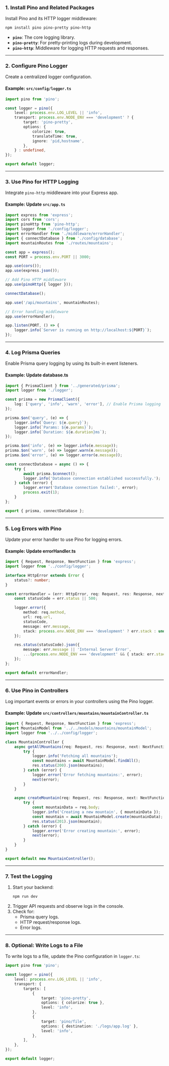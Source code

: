 ### **1. Install Pino and Related Packages**
Install Pino and its HTTP logger middleware:
```bash
npm install pino pino-pretty pino-http
```

- **`pino`**: The core logging library.
- **`pino-pretty`**: For pretty-printing logs during development.
- **`pino-http`**: Middleware for logging HTTP requests and responses.

---

### **2. Configure Pino Logger**
Create a centralized logger configuration.

#### Example: `src/config/logger.ts`
```typescript
import pino from 'pino';

const logger = pino({
    level: process.env.LOG_LEVEL || 'info',
    transport: process.env.NODE_ENV === 'development' ? {
        target: 'pino-pretty',
        options: {
            colorize: true,
            translateTime: true,
            ignore: 'pid,hostname',
        },
    } : undefined,
});

export default logger;
```

---

### **3. Use Pino for HTTP Logging**
Integrate `pino-http` middleware into your Express app.

#### Example: Update `src/app.ts`
```typescript
import express from 'express';
import cors from 'cors';
import pinoHttp from 'pino-http';
import logger from './config/logger';
import errorHandler from './middleware/errorHandler';
import { connectDatabase } from './config/database';
import mountainRoutes from './routes/mountains';

const app = express();
const PORT = process.env.PORT || 3000;

app.use(cors());
app.use(express.json());

// Add Pino HTTP middleware
app.use(pinoHttp({ logger }));

connectDatabase();

app.use('/api/mountains', mountainRoutes);

// Error handling middleware
app.use(errorHandler);

app.listen(PORT, () => {
    logger.info(`Server is running on http://localhost:${PORT}`);
});
```

---

### **4. Log Prisma Queries**
Enable Prisma query logging by using its built-in event listeners.

#### Example: Update database.ts
```typescript
import { PrismaClient } from '../generated/prisma';
import logger from './logger';

const prisma = new PrismaClient({
    log: ['query', 'info', 'warn', 'error'], // Enable Prisma logging
});

prisma.$on('query', (e) => {
    logger.info(`Query: ${e.query}`);
    logger.info(`Params: ${e.params}`);
    logger.info(`Duration: ${e.duration}ms`);
});

prisma.$on('info', (e) => logger.info(e.message));
prisma.$on('warn', (e) => logger.warn(e.message));
prisma.$on('error', (e) => logger.error(e.message));

const connectDatabase = async () => {
    try {
        await prisma.$connect();
        logger.info('Database connection established successfully.');
    } catch (error) {
        logger.error('Database connection failed:', error);
        process.exit(1);
    }
};

export { prisma, connectDatabase };
```

---

### **5. Log Errors with Pino**
Update your error handler to use Pino for logging errors.

#### Example: Update errorHandler.ts
```typescript
import { Request, Response, NextFunction } from 'express';
import logger from '../config/logger';

interface HttpError extends Error {
    status?: number;
}

const errorHandler = (err: HttpError, req: Request, res: Response, next: NextFunction): void => {
    const statusCode = err.status || 500;

    logger.error({
        method: req.method,
        url: req.url,
        statusCode,
        message: err.message,
        stack: process.env.NODE_ENV === 'development' ? err.stack : undefined,
    });

    res.status(statusCode).json({
        message: err.message || 'Internal Server Error',
        ...(process.env.NODE_ENV === 'development' && { stack: err.stack }),
    });
};

export default errorHandler;
```

---

### **6. Use Pino in Controllers**
Log important events or errors in your controllers using the Pino logger.

#### Example: Update `src/controllers/mountains/mountainController.ts`
```typescript
import { Request, Response, NextFunction } from 'express';
import MountainModel from '../../models/mountains/mountainModel';
import logger from '../../config/logger';

class MountainController {
    async getAllMountains(req: Request, res: Response, next: NextFunction): Promise<void> {
        try {
            logger.info('Fetching all mountains');
            const mountains = await MountainModel.findAll();
            res.status(200).json(mountains);
        } catch (error) {
            logger.error('Error fetching mountains:', error);
            next(error);
        }
    }

    async createMountain(req: Request, res: Response, next: NextFunction): Promise<void> {
        try {
            const mountainData = req.body;
            logger.info('Creating a new mountain', { mountainData });
            const mountain = await MountainModel.create(mountainData);
            res.status(201).json(mountain);
        } catch (error) {
            logger.error('Error creating mountain:', error);
            next(error);
        }
    }
}

export default new MountainController();
```

---

### **7. Test the Logging**
1. Start your backend:
   ```bash
   npm run dev
   ```
2. Trigger API requests and observe logs in the console.
3. Check for:
   - Prisma query logs.
   - HTTP request/response logs.
   - Error logs.

---

### **8. Optional: Write Logs to a File**
To write logs to a file, update the Pino configuration in `logger.ts`:
```typescript
import pino from 'pino';

const logger = pino({
    level: process.env.LOG_LEVEL || 'info',
    transport: {
        targets: [
            {
                target: 'pino-pretty',
                options: { colorize: true },
                level: 'info',
            },
            {
                target: 'pino/file',
                options: { destination: './logs/app.log' },
                level: 'info',
            },
        ],
    },
});

export default logger;
```